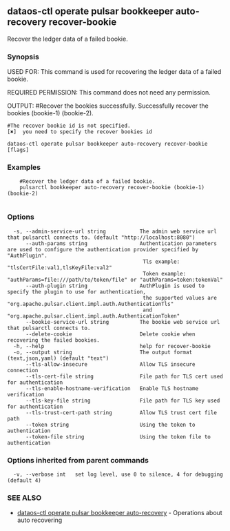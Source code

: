 ## dataos-ctl operate pulsar bookkeeper auto-recovery recover-bookie

Recover the ledger data of a failed bookie.

### Synopsis

USED FOR:
    This command is used for recovering the ledger data of a failed bookie.

REQUIRED PERMISSION:
    This command does not need any permission.

OUTPUT:
    #Recover the bookies successfully.
    Successfully recover the bookies (bookie-1) (bookie-2).

    #The recover bookie id is not specified.
    [✖]  you need to specify the recover bookies id



```
dataos-ctl operate pulsar bookkeeper auto-recovery recover-bookie [flags]
```

### Examples

```
    #Recover the ledger data of a failed bookie.
    pulsarctl bookkeeper auto-recovery recover-bookie (bookie-1) (bookie-2)


```

### Options

```
  -s, --admin-service-url string           The admin web service url that pulsarctl connects to. (default "http://localhost:8080")
      --auth-params string                 Authentication parameters are used to configure the authentication provider specified by "AuthPlugin".
                                            Tls example: "tlsCertFile:val1,tlsKeyFile:val2"
                                            Token example: "authParams=file:///path/to/token/file" or "authParams=token:tokenVal"
      --auth-plugin string                 AuthPlugin is used to specify the plugin to use for authentication,
                                            the supported values are "org.apache.pulsar.client.impl.auth.AuthenticationTls"
                                            and "org.apache.pulsar.client.impl.auth.AuthenticationToken"
      --bookie-service-url string          The bookie web service url that pulsarctl connects to.
      --delete-cookie                      Delete cookie when recovering the failed bookies.
  -h, --help                               help for recover-bookie
  -o, --output string                      The output format (text,json,yaml) (default "text")
      --tls-allow-insecure                 Allow TLS insecure connection
      --tls-cert-file string               File path for TLS cert used for authentication
      --tls-enable-hostname-verification   Enable TLS hostname verification
      --tls-key-file string                File path for TLS key used for authentication
      --tls-trust-cert-path string         Allow TLS trust cert file path
      --token string                       Using the token to authentication
      --token-file string                  Using the token file to authentication
```

### Options inherited from parent commands

```
  -v, --verbose int   set log level, use 0 to silence, 4 for debugging (default 4)
```

### SEE ALSO

* [dataos-ctl operate pulsar bookkeeper auto-recovery](dataos-ctl_operate_pulsar_bookkeeper_auto-recovery.md)	 - Operations about auto recovering

